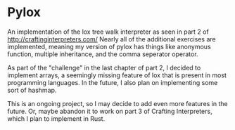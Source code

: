 # Pylox
An implementation of the lox tree walk interpreter as seen in part 2 of http://craftinginterpreters.com/
Nearly all of the additional exercises are implemented, meaning my version of pylox has things like anonymous function, multiple inheritance, and the comma 
seperator operator. 

As part of the "challenge" in the last chapter of part 2, I decided to implement arrays, a seemingly missing feature of lox that is present in most programming 
languages. In the future, I also plan on implementing some sort of hashmap. 

This is an ongoing project, so I may decide to add even more features in the future. Or, maybe abandon it to work on part 3 of Crafting Interpreters, which I plan
to implement in Rust. 

